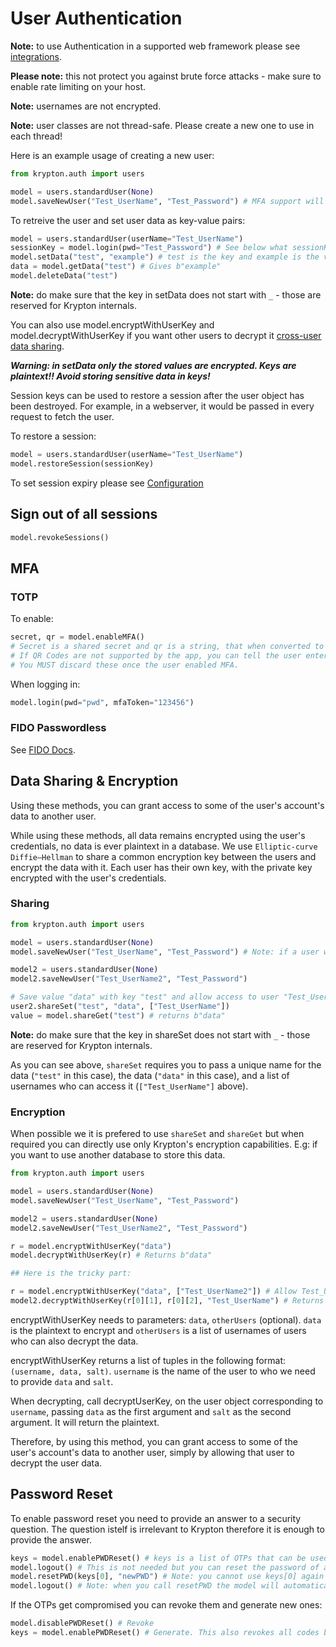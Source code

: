 # User Authentication

**Note:** to use Authentication in a supported web framework please see [integrations](README-INTEGRATIONS.md).

**Please note:** this not protect you against brute force attacks - make sure to enable rate limiting on your host.

**Note:** usernames are not encrypted.

**Note:** user classes are not thread-safe. Please create a new one to use in each thread!

Here is an example usage of creating a new user:

```python
from krypton.auth import users

model = users.standardUser(None)
model.saveNewUser("Test_UserName", "Test_Password") # MFA support will be added soon
```

To retreive the user and set user data as key-value pairs:

```python
model = users.standardUser(userName="Test_UserName")
sessionKey = model.login(pwd="Test_Password") # See below what sessionKey is
model.setData("test", "example") # test is the key and example is the value
data = model.getData("test") # Gives b"example"
model.deleteData("test")
```

**Note:** do make sure that the key in setData does not start with `_` - those are reserved for Krypton internals.

You can also use model.encryptWithUserKey and model.decryptWithUserKey if you want other users to decrypt it [cross-user data sharing](#data-sharing--encryption).

***Warning: in setData only the stored values are encrypted. Keys are plaintext!! Avoid storing sensitive data in keys!***

Session keys can be used to restore a session after the user object has been destroyed.
For example, in a webserver, it would be passed in every request to fetch the user.

To restore a session:

```python
model = users.standardUser(userName="Test_UserName")
model.restoreSession(sessionKey)
```

To set session expiry please see [Configuration](README-CONFIGS.md)

## Sign out of all sessions

```python
model.revokeSessions()
```

## MFA

### TOTP

To enable:

```python
secret, qr = model.enableMFA() 
# Secret is a shared secret and qr is a string, that when converted to QR code can be scanned by authenticator apps. 
# If QR Codes are not supported by the app, you can tell the user enter secret instead. 
# You MUST discard these once the user enabled MFA.
```

When logging in:

```python
model.login(pwd="pwd", mfaToken="123456")
```

### FIDO Passwordless

See [FIDO Docs](README-FIDO.md).

## Data Sharing & Encryption

Using these methods, you can grant access to some of the user's account's data to another user.

While using these methods, all data remains encrypted using the user's credentials, no data is ever plaintext in a database. We use `Elliptic-curve Diffie–Hellman` to share a common encryption key between the users and encrypt the data with it. Each user has their own key, with the private key encrypted with the user's credentials.

### Sharing

```python
from krypton.auth import users

model = users.standardUser(None)
model.saveNewUser("Test_UserName", "Test_Password") # Note: if a user with the same username exists an ValueError will be raised.

model2 = users.standardUser(None)
model2.saveNewUser("Test_UserName2", "Test_Password")

# Save value "data" with key "test" and allow access to user "Test_UserName"
user2.shareSet("test", "data", ["Test_UserName"])
value = model.shareGet("test") # returns b"data"
```

**Note:** do make sure that the key in shareSet does not start with `_` - those are reserved for Krypton internals.

As you can see above, `shareSet` requires you to pass a unique name for the data (`"test"` in this case), the data (`"data"` in this case), and a list of usernames who can access it (`["Test_UserName"]` above).

### Encryption

When possible we it is prefered to use `shareSet` and `shareGet` but when required you can directly use only Krypton's encryption capabilities. E.g: if you want to use another database to store this data.

```python
from krypton.auth import users

model = users.standardUser(None)
model.saveNewUser("Test_UserName", "Test_Password")

model2 = users.standardUser(None)
model2.saveNewUser("Test_UserName2", "Test_Password")

r = model.encryptWithUserKey("data")
model.decryptWithUserKey(r) # Returns b"data"

## Here is the tricky part:

r = model.encryptWithUserKey("data", ["Test_UserName2"]) # Allow Test_UserName to decrypt the data
model2.decryptWithUserKey(r[0][1], r[0][2], "Test_UserName") # Returns b"data"
```

encryptWithUserKey needs to parameters: `data`, `otherUsers` (optional). `data` is the plaintext to encrypt and `otherUsers` is a list of usernames of users who can also decrypt the data.

encryptWithUserKey returns a list of tuples in the following format: `(username, data, salt)`. `username` is the name of the user to who we need to provide `data` and `salt`.

When decrypting, call decryptUserKey, on the user object corresponding to `username`, passing `data` as the first argument and `salt` as the second argument. It will return the plaintext.

Therefore, by using this method, you can grant access to some of the user's account's data to another user, simply by allowing that user to decrypt the user data.

## Password Reset

To enable password reset you need to provide an answer to a security question. The question istelf is irrelevant to Krypton therefore it is enough to provide the answer.

```python
keys = model.enablePWDReset() # keys is a list of OTPs that can be used to unlock the user account
model.logout() # This is not needed but you can reset the password of a locked out user.
model.resetPWD(keys[0], "newPWD") # Note: you cannot use keys[0] again - use keys[1] next.
model.logout() # Note: when you call resetPWD the model will automatically login, you may want to logout
```

If the OTPs get compromised you can revoke them and generate new ones:

```python
model.disablePWDReset() # Revoke
keys = model.enablePWDReset() # Generate. This also revokes all codes but already did so previously.
```
